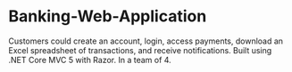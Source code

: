 # Banking-Web-Application
Customers could create an account, login, access payments, download an Excel spreadsheet of transactions, and receive notifications. Built using .NET Core MVC 5 with Razor. In a team of 4.
